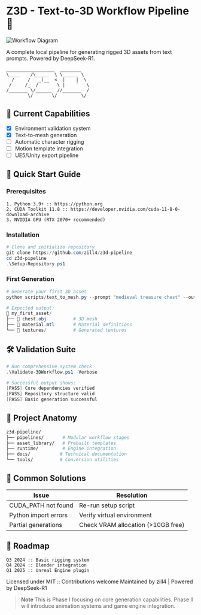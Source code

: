 # Z3D - Text-to-3D Workflow Pipeline 🚀

![Workflow Diagram](https://via.placeholder.com/800x200.png?text=Text+→+3D+Mesh+→+Rigging+→+Animation+→+Game+Engine)

A complete local pipeline for generating rigged 3D assets from text prompts. Powered by DeepSeek-R1.

```
__________________  ________   
\____    /\_____  \ \______ \  
  /     /   _(__  <  |    |  \ 
 /     /_  /       \ |    `   \
/_______ \/______  //_______  /
        \/       \/         \/
```

## 🌟 Current Capabilities
- [x] Environment validation system
- [x] Text-to-mesh generation
- [ ] Automatic character rigging
- [ ] Motion template integration
- [ ] UE5/Unity export pipeline

## 🚀 Quick Start Guide

### Prerequisites
```asciidoc
1. Python 3.9+ :: https://python.org
2. CUDA Toolkit 11.8 :: https://developer.nvidia.com/cuda-11-8-0-download-archive
3. NVIDIA GPU (RTX 2070+ recommended)
```

### Installation
```powershell
# Clone and initialize repository
git clone https://github.com/zill4/z3d-pipeline
cd z3d-pipeline
.\Setup-Repository.ps1
```

### First Generation
```powershell
# Generate your first 3D asset
python scripts/text_to_mesh.py --prompt "medieval treasure chest" --output my_first_asset/

# Expected output:
📁 my_first_asset/
├── 📄 chest.obj          # 3D mesh
├── 📄 material.mtl       # Material definitions
└── 📄 textures/          # Generated textures
```

## 🛠️ Validation Suite
```powershell
# Run comprehensive system check
.\Validate-3DWorkflow.ps1 -Verbose

# Successful output shows:
[PASS] Core dependencies verified
[PASS] Repository structure valid  
[PASS] Basic generation successful
```

## 📂 Project Anatomy
```bash
z3d-pipeline/
├── pipelines/       # Modular workflow stages
├── asset_library/   # Prebuilt templates
├── runtime/         # Engine integration
├── docs/           # Technical documentation
└── tools/          # Conversion utilities
```

## 🚨 Common Solutions
| Issue                  | Resolution                         |
|------------------------|------------------------------------|
| CUDA_PATH not found    | Re-run setup script                |
| Python import errors   | Verify virtual environment         |
| Partial generations    | Check VRAM allocation (>10GB free)|

## 📅 Roadmap
```asciidoc
Q3 2024 :: Basic rigging system
Q4 2024 :: Blender integration
Q1 2025 :: Unreal Engine plugin
```

Licensed under MIT :: Contributions welcome
Maintained by zill4 | Powered by DeepSeek-R1

> **Note** This is Phase I focusing on core generation capabilities. Phase II will introduce animation systems and game engine integration.
